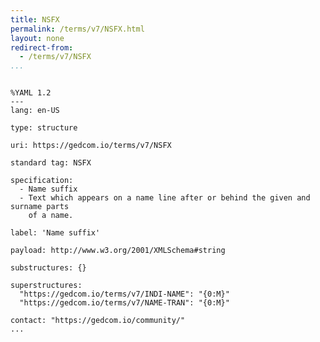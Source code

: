 ```yaml
---
title: NSFX
permalink: /terms/v7/NSFX.html
layout: none
redirect-from:
  - /terms/v7/NSFX
...
```


```

%YAML 1.2
---
lang: en-US

type: structure

uri: https://gedcom.io/terms/v7/NSFX

standard tag: NSFX

specification:
  - Name suffix
  - Text which appears on a name line after or behind the given and surname parts
    of a name.

label: 'Name suffix'

payload: http://www.w3.org/2001/XMLSchema#string

substructures: {}

superstructures:
  "https://gedcom.io/terms/v7/INDI-NAME": "{0:M}"
  "https://gedcom.io/terms/v7/NAME-TRAN": "{0:M}"

contact: "https://gedcom.io/community/"
...

```
